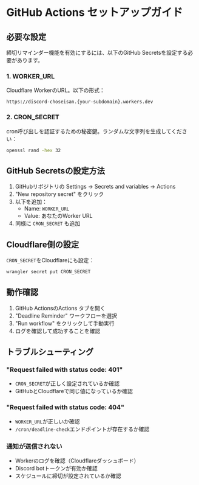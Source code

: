 # GitHub Actions セットアップガイド

## 必要な設定

締切リマインダー機能を有効にするには、以下のGitHub Secretsを設定する必要があります。

### 1. WORKER_URL
Cloudflare WorkerのURL。以下の形式：
```
https://discord-choseisan.{your-subdomain}.workers.dev
```

### 2. CRON_SECRET
cron呼び出しを認証するための秘密鍵。ランダムな文字列を生成してください：
```bash
openssl rand -hex 32
```

## GitHub Secretsの設定方法

1. GitHubリポジトリの Settings → Secrets and variables → Actions
2. "New repository secret" をクリック
3. 以下を追加：
   - Name: `WORKER_URL`
   - Value: あなたのWorker URL
4. 同様に `CRON_SECRET` も追加

## Cloudflare側の設定

`CRON_SECRET`をCloudflareにも設定：
```bash
wrangler secret put CRON_SECRET
```

## 動作確認

1. GitHub ActionsのActions タブを開く
2. "Deadline Reminder" ワークフローを選択
3. "Run workflow" をクリックして手動実行
4. ログを確認して成功することを確認

## トラブルシューティング

### "Request failed with status code: 401"
- `CRON_SECRET`が正しく設定されているか確認
- GitHubとCloudflareで同じ値になっているか確認

### "Request failed with status code: 404"
- `WORKER_URL`が正しいか確認
- `/cron/deadline-check`エンドポイントが存在するか確認

### 通知が送信されない
- Workerのログを確認（Cloudflareダッシュボード）
- Discord botトークンが有効か確認
- スケジュールに締切が設定されているか確認